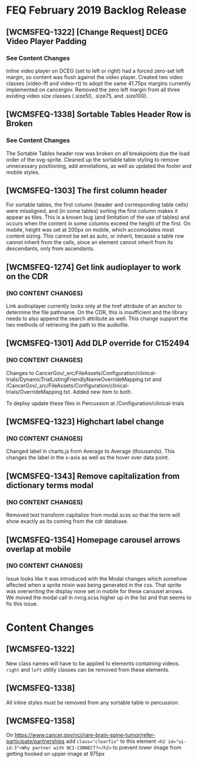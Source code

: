 # FEQ February 2019 Backlog Release


## [WCMSFEQ-1322] [Change Request] DCEG Video Player Padding
### See Content Changes
Inline video player on DCEG (set to left or right) had a forced zero-set left margin, so content was flush against the video player.  Created two video classes (video-lft and video-rt) to adopt the same 41.75px margins currently implemented on cancergov.  Removed the zero left margin from all three existing video size classes (.size50, .size75, and .size100).

## [WCMSFEQ-1338] Sortable Tables Header Row is Broken
### See Content Changes
The Sortable Tables header row was broken on all breakpoints due the load order of the svg-sprite. Cleaned up the sortable table styling to remove unnecessary positioning, add annotations, as well as updated the footer and mobile styles.  

## [WCMSFEQ-1303] The first column header
For sortable tables, the first column (header and corresponding table cells) were misaligned, and (in some tables) sorting the first column makes it appear as tiles.  This is a known bug (and limitation of the use of tables) and occurs when the content in some columns exceed the height of the first.  On mobile, height was set at 200px on mobile, which accomodates most content sizing.  This cannot be set as auto, or inherit, because a table row cannot inherit from the cells, since an element cannot inherit from its descendants, only from ascendants.

## [WCMSFEQ-1274] Get link audioplayer to work on the CDR
### (NO CONTENT CHANGES)
Link audioplayer currently looks only at the href attribute of an anchor to determine the file pathname. On the CDR, this is insufficient and the library needs to also append the search attribute as well. This change support the two methods of retrieving the path to the audiofile.

## [WCMSFEQ-1301] Add DLP override for C152494
### (NO CONTENT CHANGES)
Changes to CancerGov/_src/FileAssets/Configuration/clinical-trials/DynamicTrialListingFriendlyNameOverrideMapping.txt and /CancerGov/_src/FileAssets/Configuration/clinical-trials/OverrideMapping.txt. Added new item to both.

To deploy update these files in Percussion at /Configuration/clinical-trials

## [WCMSFEQ-1323] Highchart label change
### (NO CONTENT CHANGES)
Changed label in charts.js from Average to Average (thousands). This changes the label in the x-axis as well as the hover over data point.

## [WCMSFEQ-1343] Remove capitalization from dictionary terms modal
### (NO CONTENT CHANGES)
Removed text transform capitalize from modal.scss so that the term will show exactly as its coming from the cdr database.

## [WCMSFEQ-1354] Homepage carousel arrows overlap at mobile
### (NO CONTENT CHANGES)
Issue looks like it was introduced with the Modal changes which somehow affected when a sprite mixin was being generated in the css. That sprite was overwriting the display none set in mobile for these carousel arrows. We moved the modal call in nvcg.scss higher up in the list and that seems to fix this issue.


# Content Changes
## [WCMSFEQ-1322]
New class names will have to be applied to elements containing videos. `right` and `left` utility classes can be removed from these elements.

## [WCMSFEQ-1338]
All inline styles must be removed from any sortable table in percussion.

## [WCMSFEQ-1358]
On https://www.cancer.gov/nci/rare-brain-spine-tumor/refer-participate/partnerships add `class="clearfix"` to this element `<h2 id="ui-id-3">Why partner with NCI-CONNECT?</h2>` to prevent lower image from getting hooked on upper image at 975px